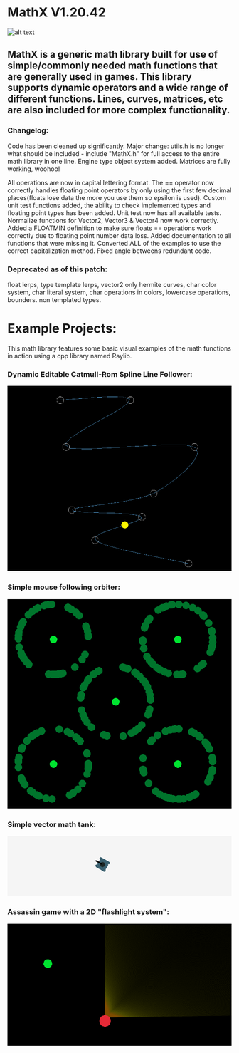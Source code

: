 # MathX V1.20.42
![alt text](https://github.com/JusticeShultz/MathX/blob/master/ImageExamples/WEW.gif)

## MathX is a generic math library built for use of simple/commonly needed math functions that are generally used in games. This library supports dynamic operators and a wide range of different functions. Lines, curves, matrices, etc are also included for more complex functionality.

### Changelog:
Code has been cleaned up significantly.
Major change: utils.h is no longer what should be included - include "MathX.h" for full access to the entire math library in one line.
Engine type object system added.
Matrices are fully working, woohoo!

All operations are now in capital lettering format. 
The == operator now correctly handles floating point operators by only using the first few decimal places(floats lose data the more you use them so epsilon is used). 
Custom unit test functions added, the ability to check implemented types and floating point types has been added. 
Unit test now has all available tests. 
Normalize functions for Vector2, Vector3 & Vector4 now work correctly. 
Added a FLOATMIN definition to make sure floats == operations work correctly due to floating point number data loss. 
Added documentation to all functions that were missing it.
Converted ALL of the examples to use the correct capitalization method.
Fixed angle betweens redundant code.

### Deprecated as of this patch:
float lerps, 
type template lerps, 
vector2 only hermite curves, 
char color system, 
char literal system, 
char operations in colors, 
lowercase operations, 
bounders.
non templated types.


# Example Projects:

This math library features some basic visual examples of the math functions in action using a cpp library named Raylib.

### Dynamic Editable Catmull-Rom Spline Line Follower:
![alt text](https://github.com/JusticeShultz/MathLibrary/blob/master/ImageExamples/Image01.PNG)

### Simple mouse following orbiter:
![alt text](https://github.com/JusticeShultz/MathLibrary/blob/master/ImageExamples/Image02.PNG)

### Simple vector math tank:
![alt text](https://github.com/JusticeShultz/MathLibrary/blob/master/ImageExamples/Image03.PNG)

### Assassin game with a 2D "flashlight system":
![alt text](https://github.com/JusticeShultz/MathLibrary/blob/master/ImageExamples/Image04.PNG)